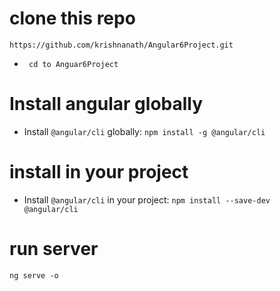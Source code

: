 # clone this repo 
```https://github.com/krishnanath/Angular6Project.git```

* ``` cd to Anguar6Project```
# Install angular globally
 * Install ```@angular/cli``` globally: ```npm install -g @angular/cli```

# install in your project
* Install ```@angular/cli``` in your project: ```npm install --save-dev @angular/cli```

# run server
``` ng serve -o ```
